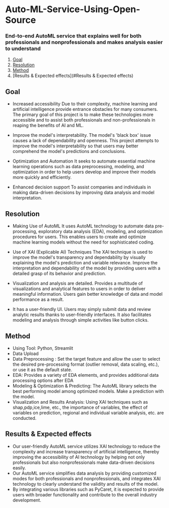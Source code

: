 # Auto-ML-Service-Using-Open-Source
### End-to-end AutoML service that explains well for both professionals and nonprofessionals and makes analysis easier to understand

1. [Goal](#Goal)
2. [Resolution](#Resolution)
3. [Method](#Method)
4. [Results & Expected effects](#Results & Expected effects)

## Goal
- Increased accessibility
Due to their complexity, machine learning and artificial intelligence provide entrance obstacles for many consumers. The primary goal of this project is to make these technologies more accessible and to assist both professionals and non-professionals in reaping the benefits of AI and ML.

- Improve the model's interpretability.
The model's 'black box' issue causes a lack of dependability and openness. This project attempts to improve the model's interpretability so that users may better comprehend the model's predictions and conclusions.

- Optimization and Automation
It seeks to automate essential machine learning operations such as data preprocessing, modeling, and optimization in order to help users develop and improve their models more quickly and efficiently.

- Enhanced decision support
To assist companies and individuals in making data-driven decisions by improving data analysis and model interpretation.

## Resolution
- Making Use of AutoML
It uses AutoML technology to automate data pre-processing, exploratory data analysis (EDA), modeling, and optimization procedures for users. This enables users to create and optimize machine learning models without the need for sophisticated coding.

- Use of XAI (Explicable AI) Techniques
The XAI technique is used to improve the model's transparency and dependability by visually explaining the model's prediction and variable relevance. Improve the interpretation and dependability of the model by providing users with a detailed grasp of its behavior and prediction.

- Visualization and analysis are detailed.
Provides a multitude of visualizations and analytical features to users in order to deliver meaningful information. Users gain better knowledge of data and model performance as a result.

- It has a user-friendly UI.
Users may simply submit data and review analytic results thanks to user-friendly interfaces. It also facilitates modeling and analysis through simple activities like button clicks.

## Method
- Using Tool: Python, Streamlit
- Data Upload
- Data Preprocessing : Set the target feature and allow the user to select the desired pre-processing format (outlier removal, data scaling, etc.), or use it as the default state.
- EDA: Provides a variety of EDA elements, and provides additional data processing options after EDA
- Modeling & Optimization & Predicting: The AutoML library selects the best performing model among optimized models. Make a prediction with the model.
- Visualization and Results Analysis: Using XAI techniques such as shap,pdp,ice,lime, etc., the importance of variables, the effect of variables on prediction, regional and individual variable analysis, etc. are conducted.

## Results & Expected effects
- Our user-friendly AutoML service utilizes XAI technology to reduce the complexity and increase transparency of artificial intelligence, thereby improving the accessibility of AI technology by helping not only professionals but also nonprofessionals make data-driven decisions easily.
- Our AutoML service simplifies data analysis by providing customized modes for both professionals and nonprofessionals, and integrates XAI technology to clearly understand the validity and results of the model.
- By integrating various libraries such as PyCaret, it is expected to provide users with broader functionality and contribute to the overall industry development.
